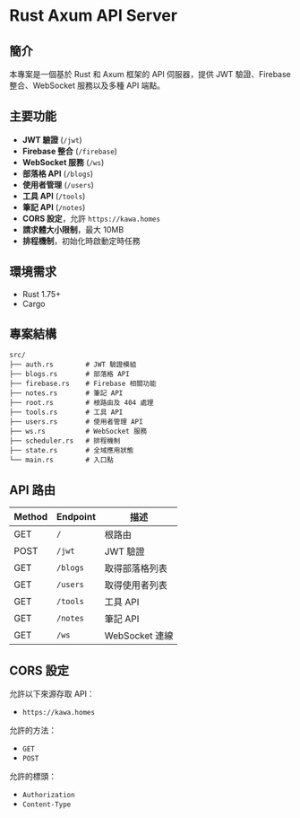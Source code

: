 # Rust Axum API Server

## 簡介
本專案是一個基於 Rust 和 Axum 框架的 API 伺服器，提供 JWT 驗證、Firebase 整合、WebSocket 服務以及多種 API 端點。

## 主要功能
- **JWT 驗證** (`/jwt`)
- **Firebase 整合** (`/firebase`)
- **WebSocket 服務** (`/ws`)
- **部落格 API** (`/blogs`)
- **使用者管理** (`/users`)
- **工具 API** (`/tools`)
- **筆記 API** (`/notes`)
- **CORS 設定**，允許 `https://kawa.homes`
- **請求體大小限制**，最大 10MB
- **排程機制**，初始化時啟動定時任務

## 環境需求
- Rust 1.75+
- Cargo

## 專案結構
```
src/
├── auth.rs        # JWT 驗證模組
├── blogs.rs       # 部落格 API
├── firebase.rs    # Firebase 相關功能
├── notes.rs       # 筆記 API
├── root.rs        # 根路由及 404 處理
├── tools.rs       # 工具 API
├── users.rs       # 使用者管理 API
├── ws.rs          # WebSocket 服務
├── scheduler.rs   # 排程機制
├── state.rs       # 全域應用狀態
└── main.rs        # 入口點
```

## API 路由
| Method | Endpoint      | 描述 |
|--------|-------------|------|
| GET    | `/`         | 根路由 |
| POST   | `/jwt`      | JWT 驗證 |
| GET    | `/blogs`    | 取得部落格列表 |
| GET    | `/users`    | 取得使用者列表 |
| GET    | `/tools`    | 工具 API |
| GET    | `/notes`    | 筆記 API |
| GET    | `/ws`       | WebSocket 連線 |

## CORS 設定
允許以下來源存取 API：
- `https://kawa.homes`

允許的方法：
- `GET`
- `POST`

允許的標頭：
- `Authorization`
- `Content-Type`
